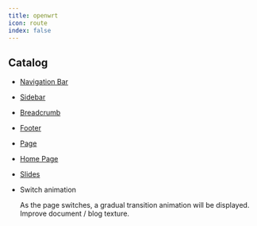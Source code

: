 ```yaml
---
title: openwrt
icon: route
index: false
---
```


## Catalog

- [Navigation Bar](navbar.md)

- [Sidebar](sidebar.md)

- [Breadcrumb](breadcrumb.md)

- [Footer](footer.md)

- [Page](page.md)

- [Home Page](home.md)

- [Slides](test.md)

- Switch animation

  As the page switches, a gradual transition animation will be displayed. Improve document / blog texture.